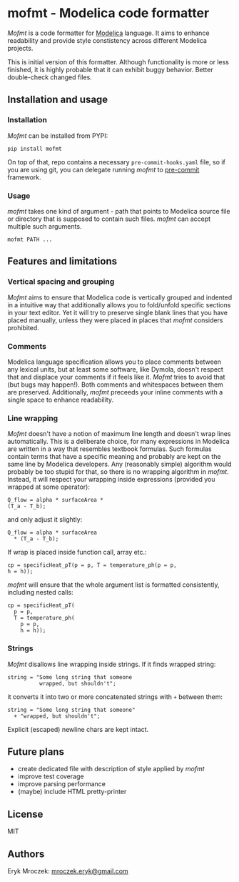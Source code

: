 # mofmt - Modelica code formatter

*Mofmt* is a code formatter for [Modelica](https://modelica.org/)
language. It aims to enhance readability and provide style constistency
across different Modelica projects.

This is initial version of this formatter. Although functionality is
more or less finished, it is highly probable that it can exhibit buggy
behavior. Better double-check changed files.

## Installation and usage

### Installation

*Mofmt* can be installed from PYPI:

```shell
pip install mofmt
```

On top of that, repo contains a necessary `pre-commit-hooks.yaml` file,
so if you are using git, you can delegate running *mofmt* to
[pre-commit](https://pre-commit.com/) framework.

### Usage

*mofmt* takes one kind of argument - path that points to Modelica source
file or directory that is supposed to contain such files. *mofmt* can
accept multiple such arguments.

```shell
mofmt PATH ...
```

## Features and limitations

### Vertical spacing and grouping

*Mofmt* aims to ensure that Modelica code is vertically grouped and
indented in a intuitive way that additionally allows you to fold/unfold
specific sections in your text editor. Yet it will try to preserve
single blank lines that you have placed manually, unless they were
placed in places that *mofmt* considers prohibited.

### Comments

Modelica language specification allows you to place comments between any
lexical units, but at least some software, like Dymola, doesn't respect
that and displace your comments if it feels like it. *Mofmt* tries to
avoid that (but bugs may happen!). Both comments and whitespaces between
them are preserved. Additionally, *mofmt* preceeds your inline comments
with a single space to enhance readability.

### Line wrapping

*Mofmt* doesn't have a notion of maximum line length and doesn't wrap
lines automatically. This is a deliberate choice, for many expressions
in Modelica are written in a way that resembles textbook formulas. Such
formulas contain terms that have a specific meaning and probably are
kept on the same line by Modelica developers. Any (reasonably simple)
algorithm would probably be too stupid for that, so there is no wrapping
algorithm in *mofmt*. Instead, it will respect your wrapping inside
expressions (provided you wrapped at some operator):

```modelica
Q_flow = alpha * surfaceArea *
(T_a - T_b);
```

and only adjust it slightly:

```modelica
Q_flow = alpha * surfaceArea
  * (T_a - T_b);
```

If wrap is placed inside function call, array etc.:

```modelica
cp = specificHeat_pT(p = p, T = temperature_ph(p = p,
h = h));
```

*mofmt* will ensure that the whole argument list is formatted
consistently, including nested calls:

```modelica
cp = specificHeat_pT(
  p = p,
  T = temperature_ph(
    p = p,
    h = h));
```

### Strings

*Mofmt* disallows line wrapping inside strings. If it finds wrapped
string:

```modelica
string = "Some long string that someone
          wrapped, but shouldn't";
```

it converts it into two or more concatenated strings with `+` between
them:

```modelica
string = "Some long string that someone"
  + "wrapped, but shouldn't";
```

Explicit (escaped) newline chars are kept intact.

## Future plans

* create dedicated file with description of style applied by *mofmt*
* improve test coverage
* improve parsing performance
* (maybe) include HTML pretty-printer

## License

MIT

## Authors

Eryk Mroczek: <mroczek.eryk@gmail.com>
